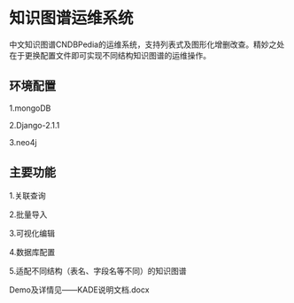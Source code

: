 ﻿# 知识图谱运维系统




中文知识图谱CNDBPedia的运维系统，支持列表式及图形化增删改查。精妙之处在于更换配置文件即可实现不同结构知识图谱的运维操作。



## 环境配置 ##
1.mongoDB

2.Django-2.1.1

3.neo4j




## 主要功能 ##
1.关联查询

2.批量导入

3.可视化编辑

4.数据库配置

5.适配不同结构（表名、字段名等不同）的知识图谱



Demo及详情见——KADE说明文档.docx



